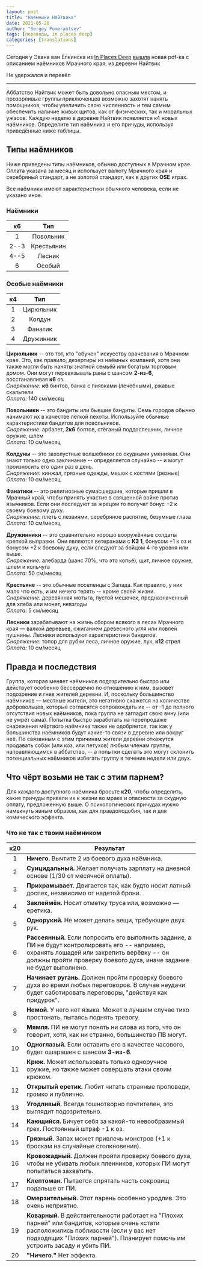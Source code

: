 ```yaml
---
layout: post
title: "Наёмники Найтвика"
date: 2021-05-20
author: "Sergey Pomerantsev"
tags: [переводы, in places deep]
categories: [translations]
---
```


Сегодня у Эвана ван Ёлкинска из [In Places Deep](https://www.patreon.com/InPlacesDeep) [вышла](https://www.patreon.com/posts/nightwick-51462516) новая pdf-ка с описанием наёмников Мрачного края, из деревни Найтвик

Не удержался и перевёл

---

Аббатство Найтвик может быть довольно опасным местом, и прозорливые группы приключенцев возможно захотят нанять помощников, чтобы увеличить свою численность и тем самым обеспечить наличие живых щитов, как от физических, так и моральных ужасов. Каждую неделю в деревне Найтвик появляется к4 новых наёмников. Определите тип наёмника и его причуды, используя приведённые ниже таблицы.

## Типы наёмников

Ниже приведены типы наёмников, обычно доступных в Мрачном крае. Оплата указана за месяц и использует валюту Мрачного края и серебряный стандарт, а не золотой стандарт, как в других **OSE** играх.

Все наёмники имеют характеристики обычного человека, если не указано иное.

### Наёмники

| **к6** | Тип |
|:-:|:-:|
| 1 | Повольник |
| 2--3 | Крестьянин |
| 4--5 | Лесник |
| 6 | Особый |

### Особые наёмники

| **к4** | Тип |
|:-:|:-:|
| 1 | Цирюльник |
| 2 | Колдун |
| 3 | Фанатик |
| 4 | Дружинник |

**Цирюльник** -- это тот, кто "обучен" искусству врачевания в Мрачном крае. Это, как правило, дезертиры из наёмных компаний, хотя они также могли быть наняты знатной семьёй или богатым торговым домом. Они могут перевязывать раны с шансом **2-из-6**, восстанавливая **к6** оз.  
*Снаряжение:* **к6** бинтов, банка с пиявками (лечебными), ржавые скальпели  
*Оплата:* 140 см/месяц

**Повольники** -- это бандиты или бывшие бандиты. Семь городов обычно нанимают их в качестве лёгкой пехоты. Используйте обычные характеристики бандитов для повольников.  
*Снаряжение:* арбалет, **2к6** болтов, стёганый поддоспешник, личное оружие, шлем  
*Оплата:* 10 см/месяц

**Колдуны** -- это захолустные волшебники со скудными умениями. Они знают только одно заклинание -- определяется случайно -- и могут произносить его один раз в день.  
*Снаряжение:* кинжал, грязные одежды, мешок с костями (резные)  
*Оплата:* 10 см/месяц

**Фанатики** -- это религиозные сумасшедшие, которые пришли в Мрачный край, чтобы принять участие в священной войне против язычников. Если они последуют за жрецом то получат бонус +2 к своему боевому духу.  
*Снаряжение:* плеть с лезвиями, серебряное распятие, безумные глаза  
*Оплата:* 10 см/месяц

**Дружинники** -- это сравнительно хорошо вооружённые солдаты крепкой выправки. Они являются ветеранами c **КЗ 1**, бонусом +1 к оз и бонусом +2 к боевому духу, если следуют за бойцом 4-го уровня или выше.  
*Снаряжение:* алебарда (шанс 70%, что это копьё), щит, личное оружие, шлем и кольчуга  
*Оплата:* 50 см/месяц

**Крестьяне** -- это обычные поселенцы с Запада. Как правило, у них мало что есть, и им нечего терять -- кроме своей жизни.  
*Снаряжение:* деревянная мотыга, пустой мешочек, предназначенный для хлеба или монет, невзгоды  
*Оплата:* 5 см/месяц

**Лесники** зарабатывают на жизнь сбором всякого в лесах Мрачного края — валкой деревьев, сжиганием древесного угля или ловлей пушнины. Лесники используют характеристики бандитов.  
*Снаряжение:* топор для рубки леса, личное оружие, лук, **к12** стрел  
*Оплата:* 10 см/месяц

## Правда и последствия

Группа, которая меняет наёмников подозрительно быстро или действует особенно бессердечно по отношению к ним, вызовет подозрение и гнев жителей деревни. И, поскольку большинство наёмников — местные жители, это негативно скажется на количестве добровольцев, которые согласятся сопровождать их -- от -1 до полного отсутствия новых наёмников, пока группа не загладит свою вину (или не умрёт сама). Попытка быстро заработать на перепродаже снаряжения мёртвого наёмника также не одобряется, так как у большинства наёмников будут какие-то связи в деревне или вокруг неё. По связанным с этим причинам жители деревни откажутся продавать собак (или коз, или петухов) любым членам группы, направляющимся в аббатство, -- а попытки сделать это могут склонить потенциальных наёмников избегать группу в течение недели или двух.

## Что чёрт возьми не так с этим парнем?

Для каждого доступного наёмника бросьте **к20**, чтобы определить, какие причуды привели их к жизни во мраке и опасности за скудную оплату, предложенную выше. О психологических причудах нужно намекнуть явным образом, как для правдоподобия, так и для комического эффекта.

### Что не так с твоим наёмником

| **к20** | Результат |
|:-:|-|
| 1 | **Ничего.** Вычтите 2 из боевого духа наёмника. |
| 2 | **Суицидальный.** Желает получать зарплату на дневной основе (1/30 от месячной оплаты). |
| 3 | **Прихрамывает.** Двигается так, как будто носит латный доспех, независимо от надетой брони. |
| 4 | **Заклеймён.** Носит отметку труса или, возможно — еретика. |
| 5 | **Однорукий.** Не может делать вещи, требующие двух рук. |
| 6 | **Рассеянный.** Если попросить его выполнить задание, а ПИ не будут контролировать его -- например, охранять лошадей или закрепить верёвку -- он должны пройти проверку боевого духа, иначе задание не будет выполнено. |
| 7 | **Начинает ругань.** Должен пройти проверку боевого духа во время любых переговоров. В случае неудачи будет саботировать переговоры, "действуя как придурок". |
| 8 | **Немой.** У него нет языка. Может в лучшем случае тихо простонать, пытаясь поднять тревогу. |
| 9 | **Мямля.** ПИ не могут понять ни слова из того, что он говорит, хотя, как ни странно, большинство ПВ могут. |
| 10 | **Одноглазый.** Если оставить его в качестве часового, будет ошарашен с шансом **3-из-6**. |
| 11 | **Крюк.** Может использовать только одноручное оружие, но также может совершать атаки своим крюком. |
| 12 | **Открытый еретик.** Любит читать странные проповеди, громко и публично. |
| 13 | **Угодливый.** Всегда тошнотворно почтителен, это выглядит подозрительно. |
| 14 | **Кающийся.** Бичует себя за какой-то невообразимый грех. Постоянный штраф -1 к оз. |
| 15 | **Грязный.** Запах может привлечь монстров (+1 к броскам на случайные столкновения). |
| 16 | **Кровожадный.** Должен пройти проверку боевого духа, чтобы не убивать любых пленников, которых ПИ могут попытаться захватить. |
| 17 | **Клептоман.** Пытается спрятать часть сокровищ подальше от ПИ. |
| 18 | **Омерзительный.** Этот парень особенно уродлив. Это очень неприятно. |
| 19 | **Коварный.** В действительности работает на "Плохих парней" или бандитов, которые очень кстати расположились поблизости (если у вас нет подходящих "Плохих парней"). Планирует помочь им устроить засаду и убить ПИ. |
| 20 | **"Ничего."** Нет эффекта. |
